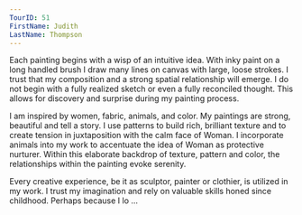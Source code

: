 ```yaml
---
TourID: 51
FirstName: Judith
LastName: Thompson
---
```

Each painting begins with a wisp of an intuitive idea. With inky paint on a long handled brush I draw many lines on canvas with large, loose strokes. I trust that my composition and a strong spatial relationship will emerge. I do not begin with a fully realized sketch or even a fully reconciled thought.  This allows for discovery and surprise during my painting process.



I am inspired by women, fabric, animals, and color. My paintings are strong, beautiful and tell a story.  I use patterns to build rich, brilliant texture and to create tension in juxtaposition with the calm face of Woman.  I incorporate animals into my work to accentuate the idea of Woman as protective nurturer. Within this elaborate backdrop of texture, pattern and color, the relationships within the painting evoke serenity.



Every creative experience, be it as sculptor, painter or clothier, is utilized in my work. I trust my imagination and rely on valuable skills honed since childhood.  Perhaps because I lo &hellip;
